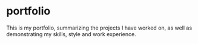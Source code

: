 # portfolio
This is my portfolio, summarizing the projects I have worked on, as well as demonstrating my skills, style and work experience.
